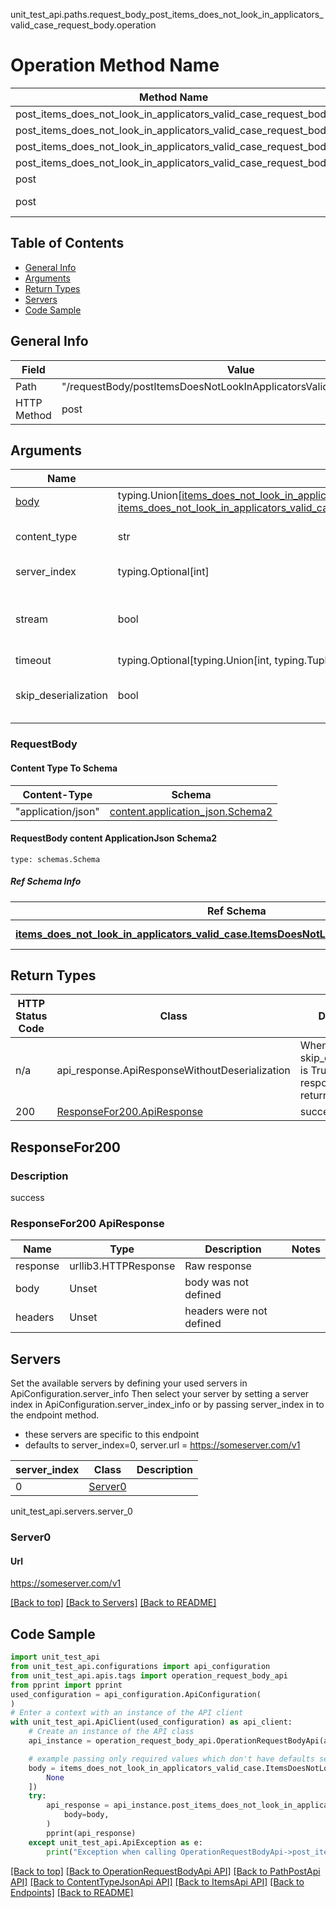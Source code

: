 unit_test_api.paths.request_body_post_items_does_not_look_in_applicators_valid_case_request_body.operation
# Operation Method Name

| Method Name | Api Class | Notes |
| ----------- | --------- | ----- |
| post_items_does_not_look_in_applicators_valid_case_request_body | [OperationRequestBodyApi](../../apis/tags/operation_request_body_api.md) | This api is only for tag=operation.requestBody |
| post_items_does_not_look_in_applicators_valid_case_request_body | [PathPostApi](../../apis/tags/path_post_api.md) | This api is only for tag=path.post |
| post_items_does_not_look_in_applicators_valid_case_request_body | [ContentTypeJsonApi](../../apis/tags/content_type_json_api.md) | This api is only for tag=contentType_json |
| post_items_does_not_look_in_applicators_valid_case_request_body | [ItemsApi](../../apis/tags/items_api.md) | This api is only for tag=items |
| post | ApiForPost | This api is only for this endpoint |
| post | RequestBodyPostItemsDoesNotLookInApplicatorsValidCaseRequestBody | This api is only for path=/requestBody/postItemsDoesNotLookInApplicatorsValidCaseRequestBody |

## Table of Contents
- [General Info](#general-info)
- [Arguments](#arguments)
- [Return Types](#return-types)
- [Servers](#servers)
- [Code Sample](#code-sample)

## General Info
| Field | Value |
| ----- | ----- |
| Path | "/requestBody/postItemsDoesNotLookInApplicatorsValidCaseRequestBody" |
| HTTP Method | post |

## Arguments

Name | Type | Description  | Notes
------------- | ------------- | ------------- | -------------
[body](#requestbody) | typing.Union[[items_does_not_look_in_applicators_valid_case.ItemsDoesNotLookInApplicatorsValidCaseTupleInput](../../components/schema/items_does_not_look_in_applicators_valid_case.md#itemsdoesnotlookinapplicatorsvalidcasetupleinput), [items_does_not_look_in_applicators_valid_case.ItemsDoesNotLookInApplicatorsValidCaseTuple](../../components/schema/items_does_not_look_in_applicators_valid_case.md#itemsdoesnotlookinapplicatorsvalidcasetuple)] | required |
content_type | str | optional, default is 'application/json' | Selects the schema and serialization of the request body. value must be one of ['application/json']
server_index | typing.Optional[int] | default is None | Allows one to select a different [server](#servers). If not None, must be one of [0]
stream | bool | default is False | if True then the response.content will be streamed and loaded from a file like object. When downloading a file, set this to True to force the code to deserialize the content to a FileSchema file
timeout | typing.Optional[typing.Union[int, typing.Tuple]] | default is None | the timeout used by the rest client
skip_deserialization | bool | default is False | when True, headers and body will be unset and an instance of api_response.ApiResponseWithoutDeserialization will be returned

### RequestBody

#### Content Type To Schema
Content-Type | Schema
------------ | -------
"application/json" | [content.application_json.Schema2](#requestbody-content-applicationjson-schema2)

#### RequestBody content ApplicationJson Schema2
```
type: schemas.Schema
```

##### Ref Schema Info
Ref Schema | Input Type | Output Type
---------- | ---------- | -----------
[**items_does_not_look_in_applicators_valid_case.ItemsDoesNotLookInApplicatorsValidCase**](../../components/schema/items_does_not_look_in_applicators_valid_case.md) | [items_does_not_look_in_applicators_valid_case.ItemsDoesNotLookInApplicatorsValidCaseTupleInput](../../components/schema/items_does_not_look_in_applicators_valid_case.md#itemsdoesnotlookinapplicatorsvalidcasetupleinput), [items_does_not_look_in_applicators_valid_case.ItemsDoesNotLookInApplicatorsValidCaseTuple](../../components/schema/items_does_not_look_in_applicators_valid_case.md#itemsdoesnotlookinapplicatorsvalidcasetuple) | [items_does_not_look_in_applicators_valid_case.ItemsDoesNotLookInApplicatorsValidCaseTuple](../../components/schema/items_does_not_look_in_applicators_valid_case.md#itemsdoesnotlookinapplicatorsvalidcasetuple)

## Return Types

HTTP Status Code | Class | Description
------------- | ------------- | -------------
n/a | api_response.ApiResponseWithoutDeserialization | When skip_deserialization is True this response is returned
200 | [ResponseFor200.ApiResponse](#responsefor200-apiresponse) | success

## ResponseFor200

### Description
success

### ResponseFor200 ApiResponse
Name | Type | Description  | Notes
------------- | ------------- | ------------- | -------------
response | urllib3.HTTPResponse | Raw response |
body | Unset | body was not defined |
headers | Unset | headers were not defined |

## Servers

Set the available servers by defining your used servers in ApiConfiguration.server_info
Then select your server by setting a server index in ApiConfiguration.server_index_info or by
passing server_index in to the endpoint method.
- these servers are specific to this endpoint
- defaults to server_index=0, server.url = https://someserver.com/v1

server_index | Class | Description
------------ | ----- | ------------
0 | [Server0](#server0) |

unit_test_api.servers.server_0
### Server0

#### Url
https://someserver.com/v1

[[Back to top]](#top) [[Back to Servers]](../../README.md#Servers) [[Back to README]](../../README.md)

## Code Sample

```python
import unit_test_api
from unit_test_api.configurations import api_configuration
from unit_test_api.apis.tags import operation_request_body_api
from pprint import pprint
used_configuration = api_configuration.ApiConfiguration(
)
# Enter a context with an instance of the API client
with unit_test_api.ApiClient(used_configuration) as api_client:
    # Create an instance of the API class
    api_instance = operation_request_body_api.OperationRequestBodyApi(api_client)

    # example passing only required values which don't have defaults set
    body = items_does_not_look_in_applicators_valid_case.ItemsDoesNotLookInApplicatorsValidCase.validate([
        None
    ])
    try:
        api_response = api_instance.post_items_does_not_look_in_applicators_valid_case_request_body(
            body=body,
        )
        pprint(api_response)
    except unit_test_api.ApiException as e:
        print("Exception when calling OperationRequestBodyApi->post_items_does_not_look_in_applicators_valid_case_request_body: %s\n" % e)
```

[[Back to top]](#top)
[[Back to OperationRequestBodyApi API]](../../apis/tags/operation_request_body_api.md)
[[Back to PathPostApi API]](../../apis/tags/path_post_api.md)
[[Back to ContentTypeJsonApi API]](../../apis/tags/content_type_json_api.md)
[[Back to ItemsApi API]](../../apis/tags/items_api.md)
[[Back to Endpoints]](../../../README.md#Endpoints) [[Back to README]](../../../README.md)